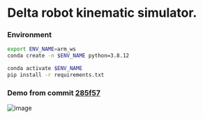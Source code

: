 # Delta robot kinematic simulator.

### Environment

```bash
export ENV_NAME=arm_ws
conda create -n $ENV_NAME python=3.8.12
```

```bash
conda activate $ENV_NAME
pip install -r requirements.txt
```

### Demo from commit [285f57](https://github.com/stu00608/Delta-Robot-Kinematic-Simulator/commit/285f57e40c0542653c19e5b3e05bac1f43bb08ed)
![image](https://media.giphy.com/media/iNixIzolNRSwHNSkUy/giphy.gif)
